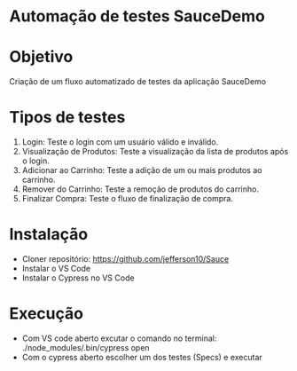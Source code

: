 # Automação de testes SauceDemo

# Objetivo

Criação de um fluxo automatizado de testes da aplicação SauceDemo

# Tipos de testes

1. Login: Teste o login com um usuário válido e inválido.
2. Visualização de Produtos: Teste a visualização da lista de produtos após o login.
3. Adicionar ao Carrinho: Teste a adição de um ou mais produtos ao carrinho.
4. Remover do Carrinho: Teste a remoção de produtos do carrinho.
5. Finalizar Compra: Teste o fluxo de finalização de compra.

# Instalação

- Cloner repositório: https://github.com/jefferson10/Sauce
- Instalar o VS Code
- Instalar o Cypress no VS Code

# Execução

- Com VS code aberto excutar o comando no terminal: ./node_modules/.bin/cypress open
- Com o cypress aberto escolher um dos testes (Specs) e executar

 
